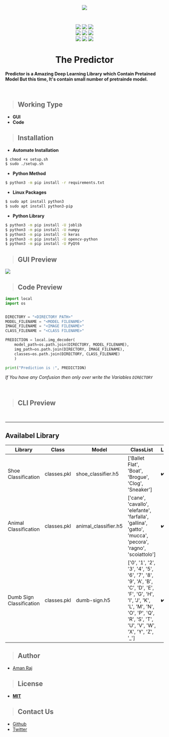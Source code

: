 <p align='center'>
<img src="https://user-images.githubusercontent.com/88227750/212111396-cca97611-cb3f-4475-89b7-1cd63825d9a6.png" align="center">
</p>

<br>

<p align='center'>
    <a href='#'><img src='https://img.shields.io/badge/License-MIT-brightgreen'></a>
    <a href='#'><img src='https://img.shields.io/badge/Platform-Linux%20Based-yellow'></a>
    <a href='#'><img src='https://img.shields.io/badge/Version-0.1-red'></a>
    <br>
    <a href='#'><img src='https://img.shields.io/badge/Author-Aman%20Raj-orange'></a>
    <a href='https://www.python.org/'><img src='https://img.shields.io/badge/Python-%3E%3D3.9-blue'></a>
    <a href='https://github.com/amanraj-bose'><img src='https://img.shields.io/badge/Author-Aman%20Raj-orange'></a>
    <br>
    <a href='https://twitter.com/amanraj_Phunish'><img src='https://img.shields.io/twitter/follow/amanraj_Phunish?style=social'></a>
    <a href='https://github.com/Cracker-NN'><img src='https://img.shields.io/github/followers/amanraj-bose?style=social'></a>
    <a href='https://en.wikipedia.org/wiki/India'><img src='https://img.shields.io/badge/Made%20In-India-orange'></a>
</p>

<h1 align='center'>The Predictor</h1>

**Predictor is a Amazing Deep Learning Library which Contain Pretained Model But this time, It's contain small number of pretrainde model.**

</br>

>## **Working Type**
- **GUI**
- **Code**
<!-- - **CLI** -->

>## **Installation**
- **Automate Installation**
```bash
$ chmod +x setup.sh
$ sudo ./setup.sh
```
- **Python Method**
```bash
$ python3 -m pip install -r requirements.txt
```
- **Linux Packages**
```bash
$ sudo apt install python3
$ sudo apt install python3-pip
```
- **Python Library**
```bash
$ python3 -m pip install -U joblib
$ python3 -m pip install -U numpy
$ python3 -m pip install -U keras
$ python3 -m pip install -U opencv-python
$ python3 -m pip install -U PyQt6
```
>## **GUI Preview**


<img src="https://user-images.githubusercontent.com/88227750/212110833-f117980f-ffdd-4ab0-8c97-e6d8727642a9.png" align="center">

<br>

>## **Code Preview**

```python
import local
import os


DIRECTORY = "<DIRECTORY PATH>"
MODEL_FILENAME = "<MODEL FILENAME>"
IMAGE_FILENAME = "<IMAGE FILENAME>"
CLASS_FILENAME = "<CLASS FILENAME>"

PREDICTION = local.img_decoder(
    model_path=os.path.join(DIRECTORY, MODEL_FILENAME),
    img_path=os.path.join(DIRECTORY, IMAGE_FILENAME),
    classes=os.path.join(DIRECTORY, CLASS_FILENAME)
    )

print("Prediction is :", PREDICTION)
```
*If You have any Confusion then only over write the Variables `DIRECTORY`*

<br>

>## **CLI Preview**

<!-- ```bash

$ python3 predictor --help

Usage: predictor  [ -d Directory Path ] [ -m Model Filename ] [ -c Class Filename ] [ -i Image Filename ]

``` -->

<br>

---

<h2>Availabel Library</h2>


|      Library        | Class        | Model                    |   ClassList   |   Label |
|---------------------|--------------|--------------------------|---------------|---------|
| Shoe Classification | classes.pkl    |  shoe_classifier.h5      | ['Ballet Flat', 'Boat', 'Brogue', 'Clog', 'Sneaker']  |    ✔️      |
|Animal Classification| classes.pkl    |  animal_classifier.h5    | ['cane', 'cavallo', 'elefante', 'farfalla', 'gallina', 'gatto', 'mucca', 'pecora', 'ragno', 'scoiattolo'] |   ✔️  |
| Dumb Sign Classification  | classes.pkl     | dumb-sign.h5    |   ['0', '1', '2', '3', '4', '5', '6', '7', '8', '9', 'A', 'B', 'C', 'D', 'E', 'F', 'G', 'H', 'I', 'J', 'K', 'L', 'M', 'N', 'O', 'P', 'Q', 'R', 'S', 'T', 'U', 'V', 'W', 'X', 'Y', 'Z', '_']   |   ✔️ |

>## **Author**
- [Aman  Raj](https://github.com/amanraj-bose)

>## **License**

- [**MIT**](https://opensource.org/licenses/MIT)

>## **Contact Us**

- [Github](https://github.com/amanraj-bose)
- [Twitter](https://twitter.com/amanraj_Phunish)
